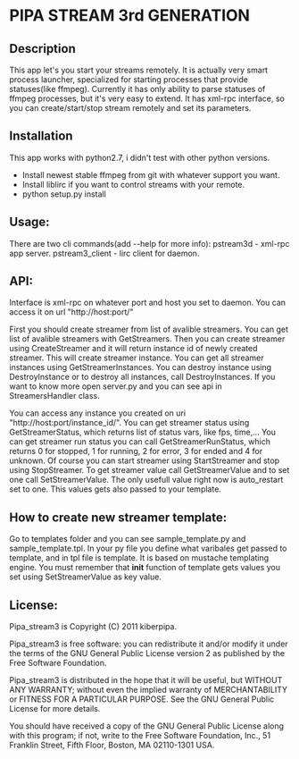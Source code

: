 PIPA STREAM 3rd GENERATION
==========================

Description
-----------
This app let's you start your streams remotely.
It is actually very smart process launcher, specialized for starting
processes that provide statuses(like ffmpeg). Currently it has only
ability to parse statuses of ffmpeg processes, but it's very easy to extend.
It has xml-rpc interface, so you can create/start/stop stream remotely and set its parameters.

Installation
-----------
This app works with python2.7, i didn't test with other python versions.
- Install newest stable ffmpeg from git with whatever support you want.
- Install liblirc if you want to control streams with your remote.
- python setup.py install

Usage:
------
There are two cli commands(add --help for more info):
pstream3d - xml-rpc app server.
pstream3_client - lirc client for daemon.

API:
----
Interface is xml-rpc on whatever port and host you set to daemon.
You can access it on url "http://host:port/"

First you should create streamer from list of avalible streamers. You can get list of avalible streamers with GetStreamers. Then you can create streamer using CreateStreamer and it will return instance id of newly created streamer. This will create streamer instance. You can get all streamer instances using GetStreamerInstances. You can destroy instance using DestroyInstance or to destroy all instances, call DestroyInstances.
If you want to know more open server.py and you can see api in StreamersHandler class.

You can access any instance you created on uri "http://host:port/instance_id/". You can get streamer status using GetStreamerStatus, which returns list of status vars, like fps, time,... You can get streamer run status you can call GetStreamerRunStatus, which returns 0 for stopped, 1 for running, 2 for error, 3 for ended and 4 for unknown. Of course you can start streamer using StartStreamer and stop using StopStreamer. To get streamer value call GetStreamerValue and to set one call SetStreamerValue. The only usefull value right now is auto_restart set to one. This values gets also passed to your template.

How to create new streamer template:
------------------------------------
Go to templates folder and you can see sample_template.py and sample_template.tpl. In your py file you define what varibales get passed to template, and in tpl file is template. It is based on mustache templating engine. You must remember that __init__ function of template gets values you set using SetStreamerValue as key value.

License:
--------
Pipa_stream3 is Copyright (C) 2011 kiberpipa.

Pipa_stream3 is free software: you can redistribute it and/or modify it under the terms of the GNU General Public License version 2 as published by the Free Software Foundation.

Pipa_stream3 is distributed in the hope that it will be useful, but WITHOUT ANY WARRANTY; without even the implied warranty of MERCHANTABILITY or FITNESS FOR A PARTICULAR PURPOSE. See the GNU General Public License for more details.

You should have received a copy of the GNU General Public License along with this program; if not, write to the Free Software Foundation, Inc., 51 Franklin Street, Fifth Floor, Boston, MA 02110-1301 USA.
